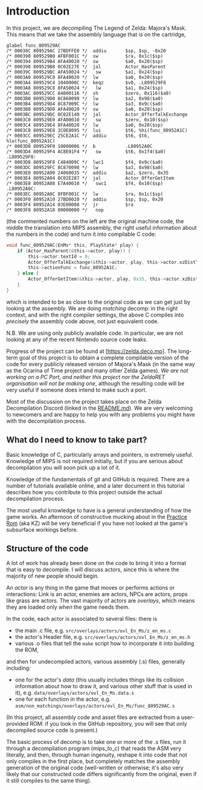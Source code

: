 # Introduction

In this project, we are decompiling The Legend of Zelda: Majora's Mask. This means that we take the assembly language that is on the cartridge,

```
glabel func_809529AC
/* 00038C 809529AC 27BDFFE0 */  addiu       $sp, $sp, -0x20
/* 000390 809529B0 AFBF001C */  sw          $ra, 0x1c($sp)
/* 000394 809529B4 AFA40020 */  sw          $a0, 0x20($sp)
/* 000398 809529B8 0C02E27E */  jal         Actor_HasParent
/* 00039C 809529BC AFA50024 */   sw         $a1, 0x24($sp)
/* 0003A0 809529C0 8FA40020 */  lw          $a0, 0x20($sp)
/* 0003A4 809529C4 1040000C */  beqz        $v0, .L809529F8
/* 0003A8 809529C8 8FA50024 */   lw         $a1, 0x24($sp)
/* 0003AC 809529CC A4800116 */  sh          $zero, 0x116($a0)
/* 0003B0 809529D0 8C860098 */  lw          $a2, 0x98($a0)
/* 0003B4 809529D4 8C87009C */  lw          $a3, 0x9c($a0)
/* 0003B8 809529D8 AFA40020 */  sw          $a0, 0x20($sp)
/* 0003BC 809529DC 0C02E140 */  jal         Actor_OfferTalkExchange
/* 0003C0 809529E0 AFA00010 */   sw         $zero, 0x10($sp)
/* 0003C4 809529E4 8FA40020 */  lw          $a0, 0x20($sp)
/* 0003C8 809529E8 3C0E8095 */  lui         $t6, %hi(func_80952A1C)
/* 0003CC 809529EC 25CE2A1C */  addiu       $t6, $t6, %lo(func_80952A1C)
/* 0003D0 809529F0 10000006 */  b           .L80952A0C
/* 0003D4 809529F4 AC8E01F4 */   sw         $t6, 0x1f4($a0)
.L809529F8:
/* 0003D8 809529F8 C484009C */  lwc1        $f4, 0x9c($a0)
/* 0003DC 809529FC 8C870098 */  lw          $a3, 0x98($a0)
/* 0003E0 80952A00 24060035 */  addiu       $a2, $zero, 0x35
/* 0003E4 80952A04 0C02E287 */  jal         Actor_OfferGetItem
/* 0003E8 80952A08 E7A40010 */   swc1       $f4, 0x10($sp)
.L80952A0C:
/* 0003EC 80952A0C 8FBF001C */  lw          $ra, 0x1c($sp)
/* 0003F0 80952A10 27BD0020 */  addiu       $sp, $sp, 0x20
/* 0003F4 80952A14 03E00008 */  jr          $ra
/* 0003F8 80952A18 00000000 */   nop
```

(the commented numbers on the left are the original machine code, the middle the translation into MIPS assembly, the right useful information about the numbers in the code)
and turn it into compilable C code:

```C
void func_809529AC(EnMs* this, PlayState* play) {
    if (Actor_HasParent(&this->actor, play)) {
        this->actor.textId = 0;
        Actor_OfferTalkExchange(&this->actor, play, this->actor.xzDistToPlayer, this->actor.playerHeightRel, 0);
        this->actionFunc = func_80952A1C;
    } else {
        Actor_OfferGetItem(&this->actor, play, 0x35, this->actor.xzDistToPlayer, this->actor.playerHeightRel);
    }
}
```

which is intended to be as close to the original code as we can get just by looking at the assembly. We are doing *matching* decomp: in the right context, and with the right compiler settings, the above C compiles into *precisely* the assembly code above, not just equivalent code.

N.B. We are using only publicly available code. In particular, we are not looking at any of the recent Nintendo source code leaks.

Progress of the project can be found at [https://zelda.deco.mp]. The long-term goal of this project is to obtain a complete compilable version of the code for every publicly released version of Majora's Mask (in the same way as the Ocarina of Time project and many other Zelda games). *We are not working on a PC Port, and neither this project nor the ZeldaRET organisation will not be making one*, although the resulting code will be very useful if someone does intend to make such a port.

Most of the discussion on the project takes place on the Zelda Decompilation Discord (linked in the [README.md](../../README.md)). We are very welcoming to newcomers and are happy to help you with any problems you might have with the decompilation process.

## What do I need to know to take part?

Basic knowledge of C, particularly arrays and pointers, is extremely useful. Knowledge of MIPS is not required initially, but if you are serious about decompilation you will soon pick up a lot of it.

Knowledge of the fundamentals of git and GitHub is required. There are a number of tutorials available online, and a later document in this tutorial describes how you contribute to this project outside the actual decompilation process.

The most useful knowledge to have is a general understanding of how the game works. An afternoon of constructive mucking about in the [Practice Rom](https://kz.zeldacodes.org/) (aka KZ) will be very beneficial if you have not looked at the game's subsurface workings before.

## Structure of the code

A lot of work has already been done on the code to bring it into a format that is easy to decompile. I will discuss actors, since this is where the majority of new people should begin.

An *actor* is any thing in the game that moves or performs actions or interactions: Link is an actor, enemies are actors, NPCs are actors, props like grass are actors. The vast majority of actors are *overlays*, which means they are loaded only when the game needs them.

In the code, each actor is associated to several files: there is

- the main .c file, e.g. `src/overlays/actors/ovl_En_Ms/z_en_ms.c`
- the actor's Header file, e.g. `src/overlays/actors/ovl_En_Ms/z_en_ms.h`
- various .o files that tell the `make` script how to incorporate it into building the ROM,

and then for undecompiled actors, various assembly (.s) files, generally including:

- one for the actor's *data* (this usually includes things like its collision information about how to draw it, and various other stuff that is used in it), e.g. `data/overlays/actors/ovl_En_Ms.data.s`
- one for each function in the actor, e.g. `asm/non_matchings/overlays/actors/ovl_En_Ms/func_809529AC.s`

(In this project, all assembly code and asset files are extracted from a user-provided ROM: if you look in the GitHub repository, you will see that only decompiled source code is present.)

The basic process of decomp is to take one or more of the .s files, run it through a decompilation program (mips_to_c) that reads the ASM very literally, and then, through human ingenuity, reshape it into code that not only compiles in the first place, but completely matches the assembly generation of the original code (well-written or otherwise; it's also very likely that our constructed code differs significantly from the original, even if it still compiles to the same thing).
